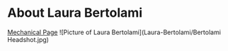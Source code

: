 # About Laura Bertolami

[Mechanical Page](/mechanical.md)
![Picture of Laura Bertolami](Laura-Bertolami/Bertolami Headshot.jpg)
